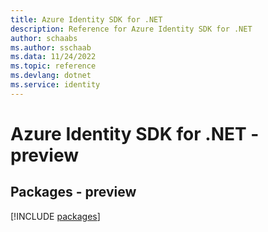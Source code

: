 ```yaml
---
title: Azure Identity SDK for .NET
description: Reference for Azure Identity SDK for .NET
author: schaabs
ms.author: sschaab
ms.data: 11/24/2022
ms.topic: reference
ms.devlang: dotnet
ms.service: identity
---
```

# Azure Identity SDK for .NET - preview
## Packages - preview
[!INCLUDE [packages](identity-index.md)]